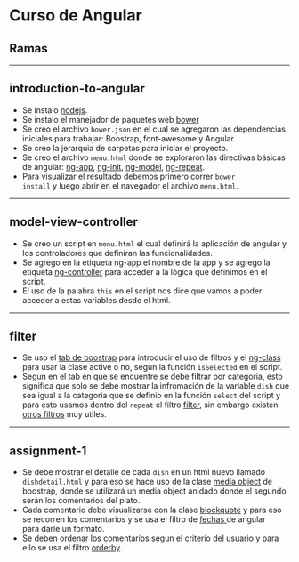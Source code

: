 # Curso de Angular

## Ramas

**********************
introduction-to-angular
-----------------------

- Se instalo  <a href="https://nodejs.org/en/" target="_blank">nodejs</a>.
- Se instalo el manejador de paquetes web <a href="https://bower.io/" target="_blank">bower</a>
- Se creo el archivo <code>bower.json</code> en el cual se agregaron
  las dependencias iniciales para trabajar: Boostrap, font-awesome y
  Angular.
- Se creo la jerarquia de carpetas para iniciar el proyecto.
- Se creo el archivo <code>menu.html</code> donde se exploraron
  las directivas básicas de angular: <a href="https://docs.angularjs.org/api/ng/directive/ngApp" target="_blank">ng-app</a>, <a href="https://docs.angularjs.org/api/ng/directive/ngInit" target="_blank">ng-init</a>, <a href="https://docs.angularjs.org/api/ng/directive/ngModel" target="_blank">ng-model</a>, <a href="https://docs.angularjs.org/api/ng/directive/ngRepeat" target="_blank">ng-repeat</a>.
- Para visualizar el resultado debemos primero correr <code>bower install</code>
  y luego abrir en el navegador el archivo <code>menu.html</code>.

*********************
model-view-controller
---------------------

- Se creo un script en <code>menu.html</code> el cual definirá la aplicación
  de angular y los controladores que definiran las funcionalidades.
- Se agrego en la etiqueta ng-app el nombre de la app y se agrego la etiqueta
  <a href="https://docs.angularjs.org/api/ng/directive/ngController" target="_blank">ng-controller</a> para acceder a la lógica que definimos en el script.
- El uso de la palabra `this` en el script nos dice que vamos
  a poder acceder a estas variables desde el html.

******
filter
------

- Se uso el <a href="http://www.w3schools.com/bootstrap/bootstrap_tabs_pills.asp" target="_blank">tab de boostrap</a> para introducir el uso de filtros y el <a href="https://docs.angularjs.org/api/ng/directive/ngClass" target="_blank">ng-class</a> para usar la clase active
o no, segun la función <code>isSelected</code> en el script.
- Segun en el tab en que se encuentre se debe filtrar por categoria, esto significa que solo se debe mostrar la infromación de la variable
  <code>dish</code> que sea igual a la categoria que se definio en la función <code>select</code> del script
  y para esto usamos dentro del <code>repeat</code> el filtro <a href="https://docs.angularjs.org/api/ng/filter/filter" target="_blank">filter</a>, sin embargo existen <a href="https://docs.angularjs.org/api/ng/filter" target="_blank">otros filtros</a> muy utiles.

************
assignment-1
------------

- Se debe mostrar el detalle de cada `dish` en un html nuevo llamado `dishdetail.html` y para eso se
  hace uso de la clase [media object](http://getbootstrap.com/components/#media) de boostrap, donde se utilizará
  un media object anidado donde el segundo serán los comentarios del plato.
- Cada comentario debe visualizarse con la clase [blockquote](http://getbootstrap.com/css/#type-blockquotes) y para
  eso se recorren los comentarios y se usa el filtro de [fechas ](https://docs.angularjs.org/api/ng/filter/date) de angular  
  para darle un formato.
- Se deben ordenar los comentarios segun el criterio del usuario y para ello se usa el filtro [orderby](https://docs.angularjs.org/api/ng/filter/orderBy).
